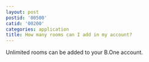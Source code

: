 ```yaml
---
layout: post
postid: '00500'
catid: '00200'
categories: application
title: How many rooms can I add in my account?
---
```


Unlimited rooms can be added to your B.One account.